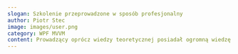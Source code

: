 ```yaml
---
slogan: Szkolenie przeprowadzone w sposób profesjonalny
author: Piotr Stec
image: images/user.png
category: WPF MVVM
content: Prowadzący oprócz wiedzy teoretycznej posiadał ogromną wiedzę praktyczną, popartą imponującym dorobkiem zawodowym. Jedno z nielicznych szkoleń, na których trener nie skupia się na przekazaniu wiedzy za pomocą prezentacji i skryptów, tylko omawia zagadnienia na praktycznych przykładach. Z przyjemnością polecam szkolenia realizowane przez Pana Marcina
---
```

